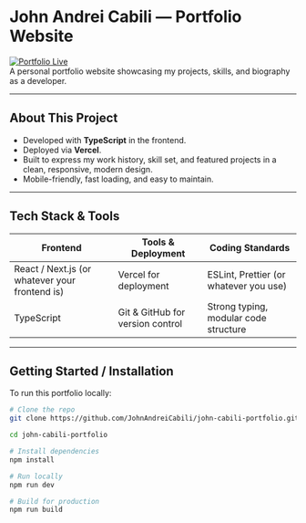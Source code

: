 # John Andrei Cabili — Portfolio Website

[![Portfolio Live](https://img.shields.io/badge/Live-View-blue)](https://john-cabili-portfolio.vercel.app)  
A personal portfolio website showcasing my projects, skills, and biography as a developer.

---

## About This Project

- Developed with **TypeScript** in the frontend.  
- Deployed via **Vercel**.  
- Built to express my work history, skill set, and featured projects in a clean, responsive, modern design.  
- Mobile-friendly, fast loading, and easy to maintain.

---

## Tech Stack & Tools

| Frontend | Tools & Deployment | Coding Standards |
|----------|---------------------|-------------------|
| React / Next.js (or whatever your frontend is) | Vercel for deployment | ESLint, Prettier (or whatever you use) |
| TypeScript | Git & GitHub for version control | Strong typing, modular code structure |

---

## Getting Started / Installation

To run this portfolio locally:

```bash
# Clone the repo
git clone https://github.com/JohnAndreiCabili/john-cabili-portfolio.git

cd john-cabili-portfolio

# Install dependencies
npm install

# Run locally
npm run dev

# Build for production
npm run build
